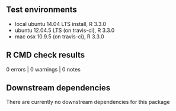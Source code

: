 ## Test environments
* local ubuntu 14.04 LTS install, R 3.3.0
* ubuntu 12.04.5 LTS (on travis-ci), R 3.3.0
* mac osx 10.9.5 (on travis-ci), R 3.3.0

## R CMD check results
0 errors | 0 warnings | 0 notes

## Downstream dependencies
There are currently no downstream dependencies for this package